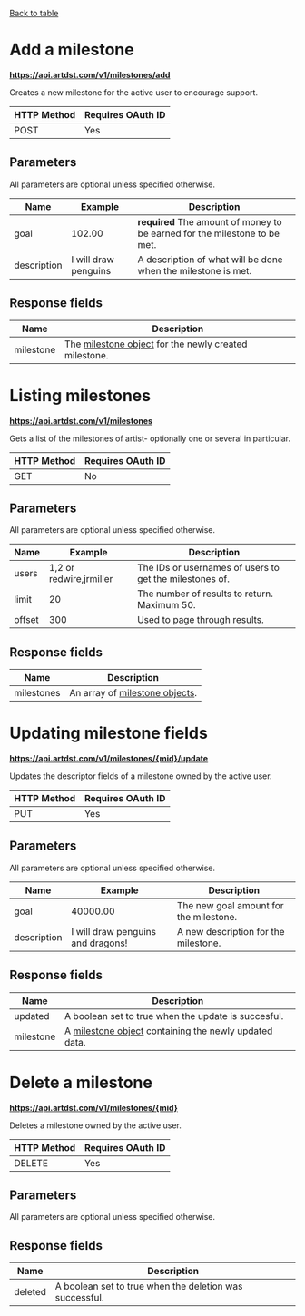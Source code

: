 <a href="apispec.md">Back to table</a>
<a name="milestoneadd"> </a>
# Add a milestone
**https://api.artdst.com/v1/milestones/add**

Creates a new milestone for the active user to encourage support.

HTTP Method | Requires OAuth ID
------------|------------------
POST        | Yes

## Parameters

All parameters are optional unless specified otherwise.

Name | Example | Description
-----|---------|------------
goal | 102.00 | **required** The amount of money to be earned for the milestone to be met.
description | I will draw penguins | A description of what will be done when the milestone is met.

## Response fields

Name | Description
-----|------------
milestone | The [milestone object](../models.md/#milestonemodel) for the newly created milestone.

<a name="milestonelist"> </a>
# Listing milestones
**https://api.artdst.com/v1/milestones**

Gets a list of the milestones of artist- optionally one or several in particular.

HTTP Method | Requires OAuth ID
------------|------------------
GET         | No

## Parameters

All parameters are optional unless specified otherwise.

Name | Example | Description
-----|---------|------------
users | 1,2 or redwire,jrmiller | The IDs or usernames of users to get the milestones of.
limit | 20 | The number of results to return. Maximum 50.
offset | 300 | Used to page through results.

## Response fields

Name | Description
-----|------------
milestones | An array of [milestone objects](../models.md/#milestonemodel).

<a name="milestoneupdate"> </a>
# Updating milestone fields
**https://api.artdst.com/v1/milestones/{mid}/update**

Updates the descriptor fields of a milestone owned by the active user.

HTTP Method | Requires OAuth ID
------------|------------------
PUT         | Yes

## Parameters

All parameters are optional unless specified otherwise.

Name | Example | Description
-----|---------|------------
goal | 40000.00 | The new goal amount for the milestone.
description | I will draw penguins and dragons! | A new description for the milestone.

## Response fields

Name | Description
-----|------------
updated | A boolean set to true when the update is succesful.
milestone | A [milestone object](../models.md/#milestonemodel) containing the newly updated data.

<a name="milestonedelete"> </a>
# Delete a milestone
**https://api.artdst.com/v1/milestones/{mid}**

Deletes a milestone owned by the active user.

HTTP Method | Requires OAuth ID
------------|------------------
DELETE      | Yes

## Parameters

All parameters are optional unless specified otherwise.

## Response fields

Name | Description
-----|------------
deleted | A boolean set to true when the deletion was successful.
